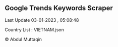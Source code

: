 

## Google Trends Keywords Scraper 
 
Last Update 03-01-2023 , 05:08:48

Country List :
VIETNAM.json



© Abdul Muttaqin 
